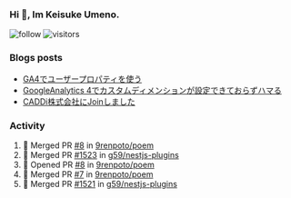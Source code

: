 ### Hi 👋, Im Keisuke Umeno.

<!--
**9renpoto/9renpoto** is a ✨ _special_ ✨ repository because its `README.md` (this file) appears on your GitHub profile.

Here are some ideas to get you started:

- 🔭 I’m currently working on ...
- 🌱 I’m currently learning ...
- 👯 I’m looking to collaborate on ...
- 🤔 I’m looking for help with ...
- 💬 Ask me about ...
- 📫 How to reach me: ...
- 😄 Pronouns: ...
- ⚡ Fun fact: ...
-->

![follow](https://img.shields.io/github/followers/9renpoto?label=Follow&style=social)
![visitors](https://komarev.com/ghpvc/?username=9renpoto&label=Profile%20views&color=0e75b6&style=flat)

### Blogs posts

<!-- BLOG-POST-LIST:START -->
- [GA4でユーザープロパティを使う](https://9renpoto.dev/2021/02/21/google-analytics-4-user-properties/)
- [GoogleAnalytics 4でカスタムディメンションが設定できておらずハマる](https://9renpoto.dev/2021/02/13/google-analytics-4/)
- [CADDi株式会社にJoinしました](https://9renpoto.dev/2020/12/05/join/)
<!-- BLOG-POST-LIST:END -->

### Activity

<!--START_SECTION:activity-->
1. 🎉 Merged PR [#8](https://github.com/9renpoto/poem/pull/8) in [9renpoto/poem](https://github.com/9renpoto/poem)
2. 🎉 Merged PR [#1523](https://github.com/g59/nestjs-plugins/pull/1523) in [g59/nestjs-plugins](https://github.com/g59/nestjs-plugins)
3. 💪 Opened PR [#8](https://github.com/9renpoto/poem/pull/8) in [9renpoto/poem](https://github.com/9renpoto/poem)
4. 🎉 Merged PR [#7](https://github.com/9renpoto/poem/pull/7) in [9renpoto/poem](https://github.com/9renpoto/poem)
5. 🎉 Merged PR [#1521](https://github.com/g59/nestjs-plugins/pull/1521) in [g59/nestjs-plugins](https://github.com/g59/nestjs-plugins)
<!--END_SECTION:activity-->

<!--START_SECTION:waka-->
<!--END_SECTION:waka-->
